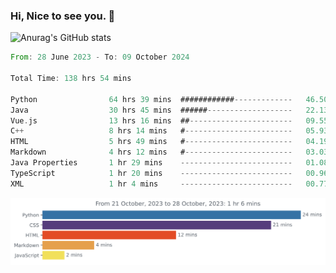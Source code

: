 ### Hi, Nice to see you. 👋

<!--
**EtherFin/EtherFin** is a ✨ _special_ ✨ repository because its `README.md` (this file) appears on your GitHub profile.

Here are some ideas to get you started:

- 🔭 I’m currently working on ...
- 🌱 I’m currently learning ...
- 👯 I’m looking to collaborate on ...
- 🤔 I’m looking for help with ...
- 💬 Ask me about ...
- 📫 How to reach me: ...
- 😄 Pronouns: ...
- ⚡ Fun fact: ...
-->


![Anurag's GitHub stats](https://github-readme-stats.vercel.app/api?username=EtherFin&bg_color=30,e96443,e97f43,e99943,e9b443,e9ce43,e9e843,d3e943,bee943,a9e943,94e943&title_color=fff&text_color=000&show_icons=true&icon_color=000)


<!--START_SECTION:waka-->

```rust
From: 28 June 2023 - To: 09 October 2024

Total Time: 138 hrs 54 mins

Python                64 hrs 39 mins  ############-------------   46.50 %
Java                  30 hrs 45 mins  ######-------------------   22.13 %
Vue.js                13 hrs 16 mins  ##-----------------------   09.55 %
C++                   8 hrs 14 mins   #------------------------   05.93 %
HTML                  5 hrs 49 mins   #------------------------   04.19 %
Markdown              4 hrs 12 mins   #------------------------   03.03 %
Java Properties       1 hr 29 mins    -------------------------   01.08 %
TypeScript            1 hr 20 mins    -------------------------   00.96 %
XML                   1 hr 4 mins     -------------------------   00.77 %
```

<!--END_SECTION:waka-->

<img
  src="https://github.com/EtherFin/EtherFin/blob/master/images/stat.svg"
  alt="Work Dashboard"
/>

